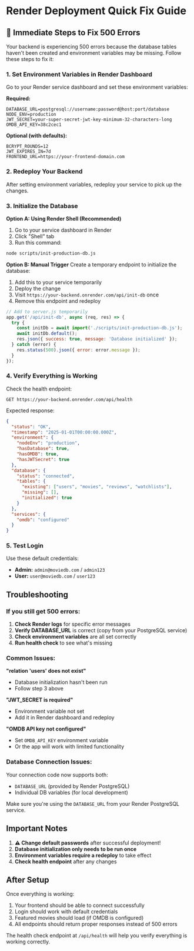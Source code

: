 # Render Deployment Quick Fix Guide

## 🚨 Immediate Steps to Fix 500 Errors

Your backend is experiencing 500 errors because the database tables haven't been created and environment variables may be missing. Follow these steps to fix it:

### 1. Set Environment Variables in Render Dashboard

Go to your Render service dashboard and set these environment variables:

**Required:**
```
DATABASE_URL=postgresql://username:password@host:port/database
NODE_ENV=production
JWT_SECRET=your-super-secret-jwt-key-minimum-32-characters-long
OMDB_API_KEY=38c2cec1
```

**Optional (with defaults):**
```
BCRYPT_ROUNDS=12
JWT_EXPIRES_IN=7d
FRONTEND_URL=https://your-frontend-domain.com
```

### 2. Redeploy Your Backend

After setting environment variables, redeploy your service to pick up the changes.

### 3. Initialize the Database

**Option A: Using Render Shell (Recommended)**
1. Go to your service dashboard in Render
2. Click "Shell" tab
3. Run this command:
```bash
node scripts/init-production-db.js
```

**Option B: Manual Trigger**
Create a temporary endpoint to initialize the database:

1. Add this to your service temporarily
2. Deploy the change
3. Visit `https://your-backend.onrender.com/api/init-db` once
4. Remove this endpoint and redeploy

```javascript
// Add to server.js temporarily
app.get('/api/init-db', async (req, res) => {
  try {
    const initDb = await import('./scripts/init-production-db.js');
    await initDb.default();
    res.json({ success: true, message: 'Database initialized' });
  } catch (error) {
    res.status(500).json({ error: error.message });
  }
});
```

### 4. Verify Everything is Working

Check the health endpoint:
```
GET https://your-backend.onrender.com/api/health
```

Expected response:
```json
{
  "status": "OK",
  "timestamp": "2025-01-01T00:00:00.000Z",
  "environment": {
    "nodeEnv": "production",
    "hasDatabase": true,
    "hasOMDB": true,
    "hasJWTSecret": true
  },
  "database": {
    "status": "connected",
    "tables": {
      "existing": ["users", "movies", "reviews", "watchlists"],
      "missing": [],
      "initialized": true
    }
  },
  "services": {
    "omdb": "configured"
  }
}
```

### 5. Test Login

Use these default credentials:
- **Admin:** `admin@moviedb.com` / `admin123`
- **User:** `user@moviedb.com` / `user123`

## Troubleshooting

### If you still get 500 errors:

1. **Check Render logs** for specific error messages
2. **Verify DATABASE_URL** is correct (copy from your PostgreSQL service)
3. **Check environment variables** are all set correctly
4. **Run health check** to see what's missing

### Common Issues:

**"relation 'users' does not exist"**
- Database initialization hasn't been run
- Follow step 3 above

**"JWT_SECRET is required"**
- Environment variable not set
- Add it in Render dashboard and redeploy

**"OMDB API key not configured"** 
- Set `OMDB_API_KEY` environment variable
- Or the app will work with limited functionality

### Database Connection Issues:

Your connection code now supports both:
- `DATABASE_URL` (provided by Render PostgreSQL)
- Individual DB variables (for local development)

Make sure you're using the `DATABASE_URL` from your Render PostgreSQL service.

## Important Notes

1. **⚠️ Change default passwords** after successful deployment!
2. **Database initialization only needs to be run once**
3. **Environment variables require a redeploy** to take effect
4. **Check health endpoint** after any changes

## After Setup

Once everything is working:
1. Your frontend should be able to connect successfully
2. Login should work with default credentials
3. Featured movies should load (if OMDB is configured)
4. All endpoints should return proper responses instead of 500 errors

The health check endpoint at `/api/health` will help you verify everything is working correctly.